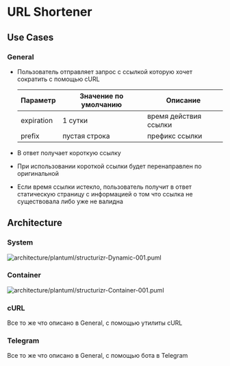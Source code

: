 # URL Shortener

## Use Cases

### General

* Пользователь отправляет запрос с ссылкой которую хочет сократить c помощью cURL

  Параметр|Значение по умолчанию|Описание
  -|-|-
  expiration | 1 сутки | время действия ссылки
  prefix | пустая строка | префикс ссылки

* В ответ получает короткую ссылку
* При использовании короткой ссылки будет перенаправлен по оригинальной
* Если время ссылки истекло, пользователь получит в ответ статическую страницу с информацией о том что ссылка не существовала либо уже не валидна

## Architecture

### System 

![architecture/plantuml/structurizr-Dynamic-001.puml](http://www.plantuml.com/plantuml/proxy?cache=no&src=https://github.com/deadonted/My_Project/blob/architecture/architecture/plantuml/structurizr-Dynamic-001.puml)

### Container

![architecture/plantuml/structurizr-Container-001.puml](http://www.plantuml.com/plantuml/proxy?cache=no&src=https://github.com/deadonted/My_Project/blob/architecture/architecture/plantuml/structurizr-Container-001.puml)

### cURL

Все то же что описано в General, с помощью утилиты cURL

### Telegram

Все то же что описано в General, с помощью бота в Telegram
